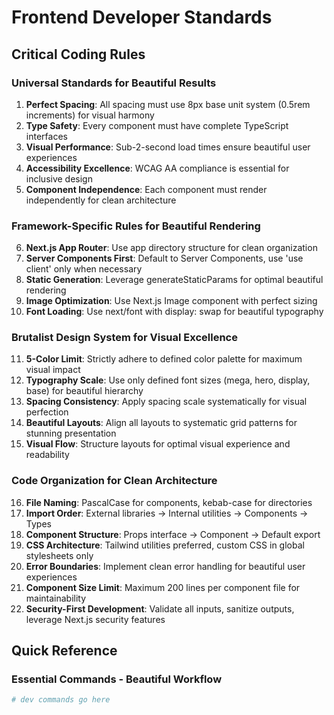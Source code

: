 # Frontend Developer Standards

## Critical Coding Rules

### Universal Standards for Beautiful Results

1. **Perfect Spacing**: All spacing must use 8px base unit system (0.5rem increments) for visual harmony
2. **Type Safety**: Every component must have complete TypeScript interfaces
3. **Visual Performance**: Sub-2-second load times ensure beautiful user experiences
4. **Accessibility Excellence**: WCAG AA compliance is essential for inclusive design
5. **Component Independence**: Each component must render independently for clean architecture

### Framework-Specific Rules for Beautiful Rendering

6. **Next.js App Router**: Use app directory structure for clean organization
7. **Server Components First**: Default to Server Components, use 'use client' only when necessary
8. **Static Generation**: Leverage generateStaticParams for optimal beautiful rendering
9. **Image Optimization**: Use Next.js Image component with perfect sizing
10. **Font Loading**: Use next/font with display: swap for beautiful typography

### Brutalist Design System for Visual Excellence

11. **5-Color Limit**: Strictly adhere to defined color palette for maximum visual impact
12. **Typography Scale**: Use only defined font sizes (mega, hero, display, base) for beautiful hierarchy
13. **Spacing Consistency**: Apply spacing scale systematically for visual perfection
14. **Beautiful Layouts**: Align all layouts to systematic grid patterns for stunning presentation
15. **Visual Flow**: Structure layouts for optimal visual experience and readability

### Code Organization for Clean Architecture

16. **File Naming**: PascalCase for components, kebab-case for directories
17. **Import Order**: External libraries → Internal utilities → Components → Types
18. **Component Structure**: Props interface → Component → Default export
19. **CSS Architecture**: Tailwind utilities preferred, custom CSS in global stylesheets only
20. **Error Boundaries**: Implement clean error handling for beautiful user experiences
21. **Component Size Limit**: Maximum 200 lines per component file for maintainability
22. **Security-First Development**: Validate all inputs, sanitize outputs, leverage Next.js security features

## Quick Reference

### Essential Commands - Beautiful Workflow

```bash
# dev commands go here
```